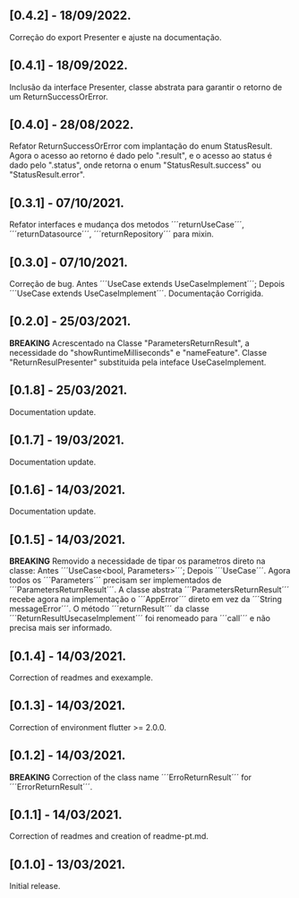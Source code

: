 ## [0.4.2] - 18/09/2022.

Correção do export Presenter e ajuste na documentação.

## [0.4.1] - 18/09/2022.

Inclusão da interface Presenter, classe abstrata para garantir o retorno de um ReturnSuccessOrError.

## [0.4.0] - 28/08/2022.

Refator ReturnSuccessOrError com implantação do enum StatusResult. Agora o acesso ao retorno é dado pelo ".result", e o acesso ao status é dado pelo ".status", onde retorna o enum "StatusResult.success" ou "StatusResult.error".

## [0.3.1] - 07/10/2021.

Refator interfaces e mudança dos metodos ´´´returnUseCase´´´, ´´´returnDatasource´´´, ´´´returnRepository´´´ para mixin.

## [0.3.0] - 07/10/2021.

Correção de bug. Antes ´´´UseCase<Tipo> extends UseCaseImplement<tipo>´´´; Depois ´´´UseCase extends UseCaseImplement<Tipo>´´´. Documentação Corrigida.

## [0.2.0] - 25/03/2021.

**BREAKING** Acrescentado na Classe "ParametersReturnResult", a necessidade do "showRuntimeMilliseconds" e "nameFeature". Classe "ReturnResulPresenter" substituida pela inteface UseCaseImplement.

## [0.1.8] - 25/03/2021.

Documentation update.

## [0.1.7] - 19/03/2021.

Documentation update.

## [0.1.6] - 14/03/2021.

Documentation update.

## [0.1.5] - 14/03/2021.

**BREAKING** Removido a necessidade de tipar os parametros direto na classe: Antes ´´´UseCase<bool, Parameters>´´´; Depois ´´´UseCase<bool>´´´. Agora todos os ´´´Parameters´´´ precisam ser implementados de ´´´ParametersReturnResult´´´. A classe abstrata ´´´ParametersReturnResult´´´ recebe agora na implementação o ´´´AppError´´´ direto em vez da ´´´String messageError´´´. O método ´´´returnResult´´´ da classe ´´´ReturnResultUsecaseImplement´´´ foi renomeado para ´´´call´´´ e não precisa mais ser informado. 

## [0.1.4] - 14/03/2021.

Correction of readmes and exexample.

## [0.1.3] - 14/03/2021.

Correction of environment flutter >= 2.0.0.

## [0.1.2] - 14/03/2021.

**BREAKING** Correction of the class name ´´´ErroReturnResult´´´ for ´´´ErrorReturnResult´´´.

## [0.1.1] - 14/03/2021.

Correction of readmes and creation of readme-pt.md.

## [0.1.0] - 13/03/2021.

Initial release.